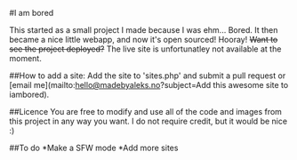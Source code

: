 #I am bored

This started as a small project I made because I was ehm... Bored. It then became a nice little webapp, and now it's open sourced! Hooray!
~~Want to see the project deployed?~~ The live site is unfortunatley not available at the moment.

##How to add a site:
Add the site to 'sites.php' and submit a pull request or [email me](mailto:hello@madebyaleks.no?subject=Add this awesome site to iambored).

##Licence
You are free to modify and use all of the code and images from this project in any way you want.
I do not require credit, but it would be nice :)

##To do
*Make a SFW mode
*Add more sites
